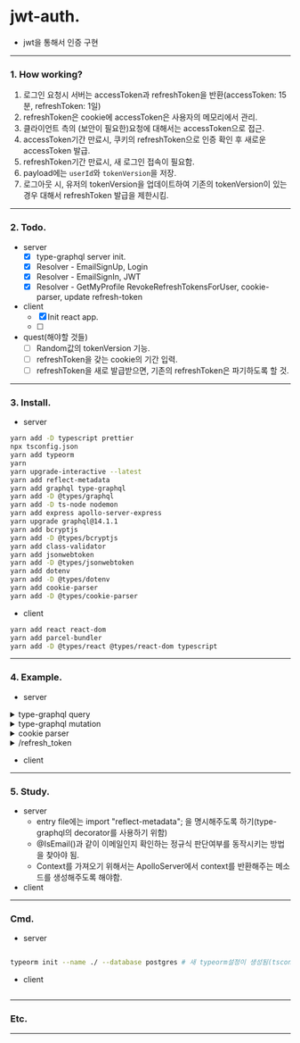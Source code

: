 # jwt-auth.
- jwt을 통해서 인증 구현

---
### 1. How working? 
1. 로그인 요청시 서버는 accessToken과 refreshToken을 반환(accessToken: 15분, refreshToken: 1일)
2. refreshToken은 cookie에 accessToken은 사용자의 메모리에서 관리.
3. 클라이언트 측의 (보안이 필요한)요청에 대해서는 accessToken으로 접근.
4. accessToken기간 만료시, 쿠키의 refreshToken으로 인증 확인 후 새로운 accessToken 발급.
5. refreshToken기간 만료시, 새 로그인 접속이 필요함.
6. payload에는 `userId`와 `tokenVersion`을 저장.
7. 로그아웃 시, 유저의 tokenVersion을 업데이트하여 기존의 tokenVersion이 있는경우 대해서 refreshToken 발급을 제한시킴.

---
### 2. Todo.
- server
  - [x] type-graphql server init. 
  - [x] Resolver - EmailSignUp, Login
  - [x] Resolver - EmailSignIn, JWT
  - [x] Resolver - GetMyProfile RevokeRefreshTokensForUser, cookie-parser, update refresh-token

- client
  - [x] Init react app.
  - [ ] 


- quest(해야할 것들)
  - [ ] Random값의 tokenVersion 기능.
  - [ ] refreshToken을 갖는 cookie의 기간 입력.
  - [ ] refreshToken을 새로 발급받으면, 기존의 refreshToken은 파기하도록 할 것.
---
### 3. Install.
- server  
```bash
yarn add -D typescript prettier
npx tsconfig.json
yarn add typeorm
yarn 
yarn upgrade-interactive --latest
yarn add reflect-metadata
yarn add graphql type-graphql
yarn add -D @types/graphql
yarn add -D ts-node nodemon
yarn add express apollo-server-express
yarn upgrade graphql@14.1.1
yarn add bcryptjs
yarn add -D @types/bcryptjs
yarn add class-validator
yarn add jsonwebtoken
yarn add -D @types/jsonwebtoken
yarn add dotenv
yarn add -D @types/dotenv
yarn add cookie-parser
yarn add -D @types/cookie-parser
```

- client
```bash
yarn add react react-dom 
yarn add parcel-bundler
yarn add -D @types/react @types/react-dom typescript

```

---

### 4. Example.
- server
<details>
<summary>type-graphql query</summary>

<p>

```ts
// src/user/api/UserResolver.ts
import { Resolver } from 'type-graphql';
import { User } from '../../entity/User';

@Resolver(User)
class UserResolver {
  @Query(() => String)
  async sayHello (): Promise<string> {
    return 'hello';
  }
}

```
</p>
</details>

<details>
<summary>type-graphql mutation</summary>
<p>

```ts
/**
 *  다른 api 리졸버에서 참조하기 위해서 @ObjectType를 @Entity()에서는 꼭 사용하도록 해야함.
 */
// src/entity/User.ts
@ObjectType() 
@Entity('users')
class User extends BaseEntity {
  //...
}
// src/api/user/UserResolver.ts
@Mutation(() => EmailSignUpResponse)
async emailSignUp(
  @Arg('email') email: string,
  @Arg('passsword') password: string
): Promise<EmailSignUpResponse> {
  try {
    const hashPassword = bcrypt.hashSync(password, 10);
    const user = await User.create({
      email,
      password: hashPassword
    }).save(); // save를 사용해야 id가 생성되므로 return시 user값에서 에러가 발생하지 않음.
    
    return {
      ok: true,
      error: undefined,
      user
    };
  } catch(error) {
    return {
      ok: false,
      error: error.message,
      user: undefined
    };
  }
}

```
</p>
</details>

<details>
<summary>cookie parser</summary>
<p>

```ts
import cookieParser from 'cookie-parser';
import express from 'express';

const app = express();
// '/test'경로에만 cookieParser를 적용하여, 다른 라우터에 요청시 필요없는 오버헤드를 줄일 수 있음.
app.use('/test', cookieParser());
app.get('/test', (req, res) => {
  console.log('cookies: ', req.cookies.jid);
});

```
</p>
</details>

<details>
<summary>/refresh_token</summary>
<p>

```ts
import cookieParser from 'cookie-parser';
import express from 'express';
import { createRefreshToken } from './createRefreshToken';
import { createAccessToken } from './createAccessToken';

/**
 *  refreshToken의 발급조건:
 *  1. cookie에 refreshToken값이 존재해야함.
 *  2. refreshToken의 만료기간.
 *  3. payload에 userId가 존재 + user의 id값과 동일한 user가 있어야 함.
 *  4. payload에 tokenVersion이 user의 tokenVersion과 동일해야 함.
 * 
 */

const app = express();

// refresh_token경로에서만 cookieParser적용(다른 URL의 요청과는 별개로 오버헤드가 발생하지 않도록 할 것)
app.use('/refresh_token', cookieParser());  
app.get('/refresh_token', async (_req, res) => {
  const token: string | undefined = res.cookies.jid;
  if(token) {
    try {
      const payload = verify(token, process.env.JWT_REFRESH_SECRET);

      // payloa의 tokenVersion과 userId가 0인경우가 있으므로 in을 통해 올바른 토큰타입 확인.
      if('userId' in payload && 
      'tokenVersion' in payload) {
        const user: User | undefined = await User.findOne({ id: payload.userId });
        if(user && (payload.tokenVersion === user.tokenVersion)) {
          // ok
          const refreshToken = createRefreshToken(user);
          const accessToken = createAccessToken(user);

          // refreshToken을 기존의 cookie에 덮어씌우기
          res.cookie('jid', refreshToken,
            { httpOnly: true }
          );
          return res.send({
            ok: true,
            error: undefined,
            accessToken,
          });
        } else {
          return res.send({
            ok: false,
            error: 'Not found user Or Wrong tokenVersion',
            accessToken: undefined,
          });
        }
        
      } else { // token 정책이 맞지 않은경우,
        return res.send({
          ok: false,
          error: 'Wrong token',
          accessToken: undefined
        });
      }
    } catch(error) {
      return res.send({ 
        ok: false, 
        error: error.message, 
        accessToken: undefined,
      });
    }
  } else {
    return res.send({ 
      ok: false, 
      error: 'No authenticated', 
      accessToken: undefined,
    });
  }
})

```
</p>
</details>

- client


---
### 5. Study.
- server
  - entry file에는 import "reflect-metadata"; 을 명시해주도록 하기(type-graphql의 decorator를 사용하기 위함)
  - @IsEmail()과 같이 이메일인지 확인하는 정규식 판단여부를 동작시키는 방법을 찾아야 됨.
  - Context를 가져오기 위해서는 ApolloServer에서 context를 반환해주는 메소드를 생성해주도록 해야함.
- client

---
### Cmd.
- server
```bash

typeorm init --name ./ --database postgres # 새 typeorm설정이 생성됨(tsconfig.json의 내용도 함께변하므로 인지)

```

- client

```

```
---
### Etc.


---